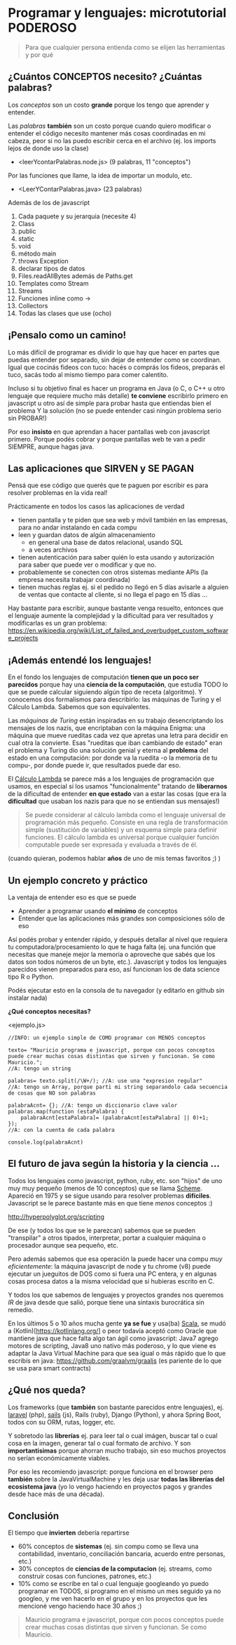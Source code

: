 # Programar y lenguajes: microtutorial PODEROSO

> Para que cualquier persona entienda como se elijen las herramientas y por qué


## ¿Cuántos CONCEPTOS necesito? ¿Cuántas palabras?

Los _conceptos_ son un costo __grande__ porque los tengo que aprender y entender.

Las _palabras_ __también__ son un costo porque cuando quiero modificar o entender el código necesito mantener más cosas coordinadas en mi cabeza, peor si no las puedo escribir cerca en el archivo (ej. los imports lejos de donde uso la clase)

* <leerYcontarPalabras.node.js> (9 palabras, 11 "conceptos")

Por las funciones que llame, la idea de importar un modulo, etc.

* <LeerYContarPalabras.java> (23 palabras)

Además de los de javascript
1. Cada paquete y su jerarquia (necesite 4)
2. Class
3. public
4. static
5. void
6. método main
7. throws Exception
8. declarar tipos de datos
9. Files.readAllBytes además de Paths.get
10. Templates como Stream<String>
11. Streams
12. Funciones inline como ->
13. Collectors
14. Todas las clases que use (ocho)

## ¡Pensalo como un camino!

Lo más difícil de programar es dividir lo que hay que hacer en partes que puedas entender por separado, sin dejar de entender como se coordinan. Igual que cocinás fideos con tuco: hacés o comprás los fideos, preparás el tuco, sacás todo al mismo tiempo para comer calentito.

Incluso si tu objetivo final es hacer un programa en Java (o C, o C++ u otro lenguaje que requiere mucho más detalle) __te conviene__ escribirlo primero en javascript u otro así de simple para probar hasta que entiendas bien el problema Y la solución (no se puede entender casi ningún problema serio sin PROBAR!)

Por eso __insisto__ en que aprendan a hacer pantallas web con javascript primero. Porque podés cobrar y porque pantallas web te van a pedir SIEMPRE, aunque hagas java.

## Las aplicaciones que SIRVEN y SE PAGAN

Pensá que ese código que querés que te paguen por escribir es para resolver problemas en la vida real!

Prácticamente en todos los casos las aplicaciones de verdad
* tienen pantalla y te piden que sea web y móvil
   también en las empresas, para no andar instalando en cada compu
* leen y guardan datos de algún almacenamiento
  * en general una base de datos relacional, usando SQL
  * a veces archivos
* tienen autenticación para saber quién lo esta usando y autorización para saber que puede ver o modificar y que no.
* probablemente se conecten con otros sistemas mediante APIs (la empresa necesita trabajar coordinada)
* tienen muchas reglas ej. si el pedido no llegó en 5 días avisarle a alguien de ventas que contacte al cliente, si no llega el pago en 15 días ...

Hay bastante para escribir, aunque bastante venga resuelto, entonces que el lenguaje aumente la complejidad y la dificultad para ver resultados y modificarlas es un gran problema: <https://en.wikipedia.org/wiki/List_of_failed_and_overbudget_custom_software_projects>

## ¡Además entendé los lenguajes!

En el fondo los lenguajes de computación __tienen que un poco ser parecidos__ porque hay una __ciencia de la computación__, que estudia TODO lo que se puede calcular siguiendo algún tipo de receta (algoritmo). Y conocemos dos formalismos para describirlo: las máquinas de Turing y el Cálculo Lambda. Sabemos que son equivalentes. 

Las _máquinas de Turing_ están inspiradas en su trabajo desencriptando los mensajes de los nazis, que encriptaban con la máquina Enigma: una máquina que mueve rueditas cada vez que apretas una letra para decidir en cual otra la convierte. Esas "rueditas que iban cambiando de estado" eran el problema y Turing dio una solución genial y eterna al __problema__ del estado en una computación: por donde va la ruedita -o la memoria de tu compu-, por donde puede ir, que resultados puede dar eso.

El [Cálculo Lambda](https://es.wikipedia.org/wiki/C%C3%A1lculo_lambda) se parece más a los lenguajes de programación que usamos, en especial si los usamos "funcionalmente" tratando de __liberarnos__ de la dificultad de entender __en que estado__ van a estar las cosas (que era la __dificultad__ que usaban los nazis para que no se entiendan sus mensajes!)

> Se puede considerar al cálculo lambda como el lenguaje universal de programación más pequeño. Consiste en una regla de transformación simple (sustitución de variables) y un esquema simple para definir funciones. El cálculo lambda es universal porque cualquier función computable puede ser expresada y evaluada a través de él. 

(cuando quieran, podemos hablar __años__ de uno de mis temas favoritos ;) )

## Un ejemplo concreto y práctico

La ventaja de entender eso es que se puede 
* Aprender a programar usando __el mínimo__ de conceptos
* Entender que las aplicaciones más grandes son composiciones sólo de eso

Así podés probar y entender rápido, y después detallar al nivel que requiera tu computadora/procesamiento lo que te haga falta (ej. una función que necesitas que maneje mejor la memoria o aproveche que sabés que los datos son todos números de un byte, etc.). Javascript y todos los lenguajes parecidos vienen preparados para eso, así funcionan los de data science tipo R o Python.

Podés ejecutar esto en la consola de tu navegador (y editarlo en github sin instalar nada)

__¿Qué conceptos necesitas?__

<ejemplo.js>

```
//INFO: un ejemplo simple de COMO programar con MENOS conceptos

texto= "Mauricio programa e javascript, porque con pocos conceptos puede crear muchas cosas distintas que sirven y funcionan. Se como Mauricio.";
//A: tengo un string

palabras= texto.split(/\W+/); //A: use una "expresion regular"
//A: tengo un Array, porque parti mi string separandolo cada secuencia de cosas que NO son palabras

palabraAcnt= {}; //A: tengo un diccionario clave valor
palabras.map(function (estaPalabra) { 
	palabraAcnt[estaPalabra]= (palabraAcnt[estaPalabra] || 0)+1;
});
//A: con la cuenta de cada palabra

console.log(palabraAcnt)
```

## El futuro de java según la historia y la ciencia ...

Todos los lenguajes como javascript, python, ruby, etc. son "hijos" de uno muy muy pequeño (menos de 10 conceptos) que se llama [Scheme](https://en.wikipedia.org/wiki/List_of_failed_and_overbudget_custom_software_projects). Apareció en 1975 y se sigue usando para resolver problemas __difíciles__. Javascript se le parece bastante más en que tiene _menos_ conceptos :)

<http://hyperpolyglot.org/scripting>

De ese (y todos los que se le parezcan) sabemos que se pueden "transpilar" a otros tipados, interpretar, portar a cualquier máquina o procesador aunque sea pequeño, etc.

Pero además sabemos que esa operación la puede hacer una compu _muy eficientemente_: la máquina javascript de node y tu chrome (v8) puede ejecutar un jueguitos de DOS como si fuera una PC entera, y en algunas cosas procesa datos a la misma velocidad que si hubieras escrito en C.

Y todos los que sabemos de lenguajes y proyectos grandes nos queremos _IR_ de java desde que salió, porque tiene una sintaxis burocrática sin remedio.

En los últimos 5 o 10 años mucha gente __ya se fue__ y usa(ba) [Scala](https://www.scala-lang.org/), se mudó a (Kotlin)[https://kotlinlang.org/] o peor todavía aceptó como Oracle que mantiene java que hace falta algo tan ágil como javascript: Java7 agrego motores de scripting, Java8 uno nativo más poderoso, y lo que viene es adaptar la Java Virtual Machine para que sea igual o más rápido que lo que escribís en java: https://github.com/graalvm/graaljs (es pariente de lo que se usa para smart contracts)

## ¿Qué nos queda?

Los frameworks (que __también__ son bastante parecidos entre lenguajes), ej. [laravel](https://laravel.com/) (php), [sails](https://sailsjs.com/) (js), Rails (ruby), Django (Python), y ahora Spring Boot, todos con su ORM, rutas, logger, etc.

Y sobretodo las __librerías__ ej. para leer tal o cual imágen, buscar tal o cual cosa en la imagen, generar tal o cual formato de archivo. Y son __importantisimas__ porque ahorran mucho trabajo, sin eso muchos proyectos no serían económicamente viables.

Por eso les recomiendo javascript: porque funciona en el browser pero __también__ sobre la JavaVirtualMachine y les deja usar __todas las librerías del ecosistema java__ (yo lo vengo haciendo en proyectos pagos y grandes desde hace más de una década).

## Conclusión

El tiempo que __invierten__ debería repartirse
* 60% conceptos de __sistemas__ 
   (ej. sin compu como se lleva una contabilidad, inventario, conciliación bancaria, acuerdo entre personas, etc.)
* 30% conceptos de __ciencias de la computacion__ 
   (ej. streams, como construir cosas con funciones, patrones, etc.)
* 10% como se escribe en tal o cual lenguaje
   googleando yo puedo programar en TODOS, si programo en el mismo un mes seguido ya no googleo, y me ven hacerlo en el grupo y en los proyectos que les mencioné vengo haciendo hace 30 años ;)

> Mauricio programa e javascript, porque con pocos conceptos puede crear muchas cosas distintas que sirven y funcionan. Se como Mauricio. 
